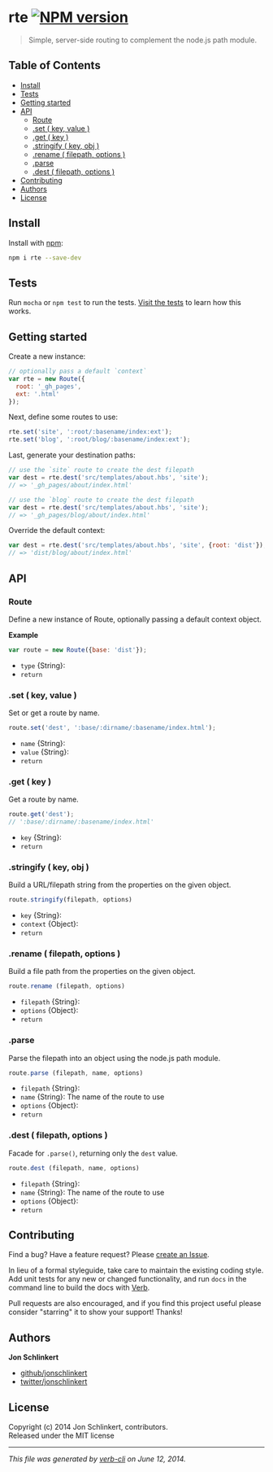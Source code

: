 # rte [![NPM version](https://badge.fury.io/js/rte.png)](http://badge.fury.io/js/rte)

> Simple, server-side routing to complement the node.js path module.

## Table of Contents

<!-- toc -->
* [Install](#install)
* [Tests](#tests)
* [Getting started](#getting-started)
* [API](#api)
  * [Route](#route)
  * [.set ( key, value )](#set-key-value)
  * [.get ( key )](#get-key)
  * [.stringify ( key, obj )](#stringify-key-obj)
  * [.rename ( filepath, options )](#rename-filepath-options)
  * [.parse](#parse)
  * [.dest ( filepath, options )](#dest-filepath-options)
* [Contributing](#contributing)
* [Authors](#authors)
* [License](#license)

<!-- toc stop -->
## Install
Install with [npm](npmjs.org):

```bash
npm i rte --save-dev
```

## Tests

Run `mocha` or `npm test` to run the tests. [Visit the tests](test) to learn how this works.

## Getting started

Create a new instance:

```js
// optionally pass a default `context`
var rte = new Route({
  root: '_gh_pages',
  ext: '.html'
});
```

Next, define some routes to use:

```js
rte.set('site', ':root/:basename/index:ext');
rte.set('blog', ':root/blog/:basename/index:ext');
```

Last, generate your destination paths:

```js
// use the `site` route to create the dest filepath
var dest = rte.dest('src/templates/about.hbs', 'site');
// => '_gh_pages/about/index.html'

// use the `blog` route to create the dest filepath
var dest = rte.dest('src/templates/about.hbs', 'site');
// => '_gh_pages/blog/about/index.html'
```

Override the default context:

```js
var dest = rte.dest('src/templates/about.hbs', 'site', {root: 'dist'});
// => 'dist/blog/about/index.html'
```

## API
### Route

Define a new instance of Route, optionally passing a default context object.

**Example**

```js
var route = new Route({base: 'dist'});
```

* `type` {String}:  
* `return`  


### .set ( key, value )

Set or get a route by name.

```js
route.set('dest', ':base/:dirname/:basename/index.html');
```

* `name` {String}:  
* `value` {String}:  
* `return`  


### .get ( key )

Get a route by name.

```js
route.get('dest');
// ':base/:dirname/:basename/index.html'
```

* `key` {String}:  
* `return`  


### .stringify ( key, obj )

Build a URL/filepath string from the properties on the given object.

```js
route.stringify(filepath, options)
```

* `key` {String}:  
* `context` {Object}:  
* `return`  


### .rename ( filepath, options )

Build a file path from the properties on the given object.

```js
route.rename (filepath, options)
```

* `filepath` {String}:  
* `options` {Object}:  
* `return`  


### .parse

Parse the filepath into an object using the node.js path module.

```js
route.parse (filepath, name, options)
```

* `filepath` {String}:  
* `name` {String}: The name of the route to use 
* `options` {Object}:  
* `return`  


### .dest ( filepath, options )

Facade for `.parse()`, returning only the `dest` value.

```js
route.dest (filepath, name, options)
```

* `filepath` {String}:  
* `name` {String}: The name of the route to use 
* `options` {Object}:  
* `return`

## Contributing
Find a bug? Have a feature request? Please [create an Issue](https://github.com/jonschlinkert/rte/issues).

In lieu of a formal styleguide, take care to maintain the existing coding style. Add unit tests for any new or changed functionality,
and run `docs` in the command line to build the docs with [Verb](https://github.com/assemble/verb).

Pull requests are also encouraged, and if you find this project useful please consider "starring" it to show your support! Thanks!

## Authors

**Jon Schlinkert**

+ [github/jonschlinkert](https://github.com/jonschlinkert)
+ [twitter/jonschlinkert](http://twitter.com/jonschlinkert)

## License
Copyright (c) 2014 Jon Schlinkert, contributors.  
Released under the MIT license

***

_This file was generated by [verb-cli](https://github.com/assemble/verb-cli) on June 12, 2014._